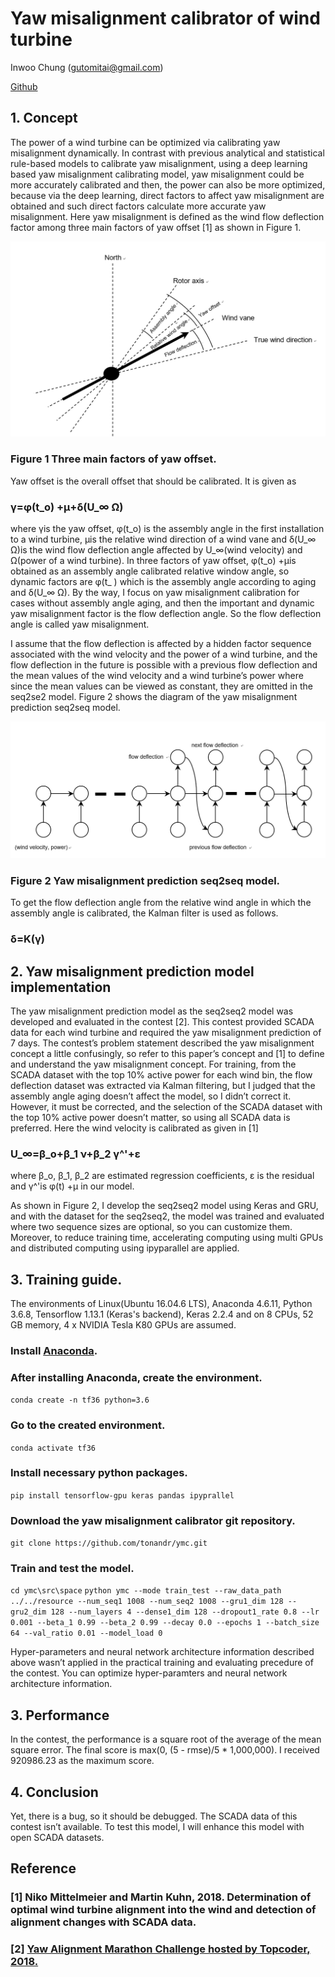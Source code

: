 # Yaw misalignment calibrator of wind turbine

Inwoo Chung (gutomitai@gmail.com)

[Github](https://github.com/tonandr/ymc)

## 1. Concept

The power of a wind turbine can be optimized via calibrating yaw misalignment dynamically. In contrast with previous analytical and statistical rule-based models to calibrate yaw misalignment, using a deep learning based yaw misalignment calibrating model, yaw misalignment could be more accurately calibrated and then, the power can also be more optimized, because via the deep learning, direct factors to affect yaw misalignment are obtained and such direct factors calculate more accurate yaw misalignment. Here yaw misalignment is defined as the wind flow deflection factor among three main factors of yaw offset [1] as shown in Figure 1.

![Imgur](docs/fig1.png) 
### Figure 1 Three main factors of yaw offset.

Yaw offset is the overall offset that should be calibrated. It is given as

### γ=φ(t_o) +μ+δ(U_∞ Ω)

where γis the yaw offset, φ(t_o) is the assembly angle in the first installation to a wind turbine, μis the relative wind direction of a wind vane and δ(U_∞ Ω)is the wind flow deflection angle affected by U_∞(wind velocity) and Ω(power of a wind turbine). In three factors of yaw offset, φ(t_o) +μis obtained as an assembly angle calibrated relative window angle, so dynamic factors are φ(t_ ) which is the assembly angle according to aging and δ(U_∞ Ω). By the way, I focus on yaw misalignment calibration for cases without assembly angle aging, and then the important and dynamic yaw misalignment factor is the flow deflection angle. So the flow deflection angle is called yaw misalignment.

I assume that the flow deflection is affected by a hidden factor sequence associated with the wind velocity and the power of a wind turbine, and the flow deflection in the future is possible with a previous flow deflection and the mean values of the wind velocity and a wind turbine’s power where since the mean values can be viewed as constant, they are omitted in the seq2se2 model. Figure 2 shows the diagram of the yaw misalignment prediction seq2seq model.

 
![Imgur](docs/fig2.png) 
### Figure 2 Yaw misalignment prediction seq2seq model.

To get the flow deflection angle from the relative wind angle in which the assembly angle is calibrated, the Kalman filter is used as follows.

### δ=K(γ)
 

## 2. Yaw misalignment prediction model implementation

The yaw misalignment prediction model as the seq2seq2 model was developed and evaluated in the contest [2]. This contest provided SCADA data for each wind turbine and required the yaw misalignment prediction of 7 days. The contest’s problem statement described the yaw misalignment concept a little confusingly, so refer to this paper’s concept and [1] to define and understand the yaw misalignment concept. For training, from the SCADA dataset with the top 10% active power for each wind bin, the flow deflection dataset was extracted via Kalman filtering, but I judged that the assembly angle aging doesn’t affect the model, so I didn’t correct it. However, it must be corrected, and the selection of the SCADA dataset with the top 10% active power doesn’t matter, so using all SCADA data is preferred. Here the wind velocity is calibrated as given in [1]

### U_∞=β_o+β_1 ν+β_2 γ^'+ε

where  β_o, β_1,  β_2 are estimated regression coefficients, ε is the residual and  γ^'is φ(t) +μ in our model.     

As shown in Figure 2, I develop the seq2seq2 model using Keras and GRU, and with the dataset for the seq2seq2, the model was trained and evaluated where two sequence sizes are optional, so you can customize them. Moreover, to reduce training time, accelerating computing using multi GPUs and distributed computing using ipyparallel are applied.


## 3. Training guide.

The environments of Linux(Ubuntu 16.04.6 LTS), Anaconda 4.6.11, Python 3.6.8, Tensorflow 1.13.1 (Keras's backend), Keras 2.2.4 and on 8 CPUs, 52 GB memory, 4 x NVIDIA Tesla K80 GPUs are assumed.

### Install [Anaconda](https://docs.anaconda.com/anaconda/install/linux/).

### After installing Anaconda, create the environment.

```conda create -n tf36 python=3.6```

### Go to the created environment.

```conda activate tf36```

### Install necessary python packages.

```pip install tensorflow-gpu keras pandas ipyprallel```

### Download the yaw misalignment calibrator git repository.

```git clone https://github.com/tonandr/ymc.git```

### Train and test the model.
```cd ymc\src\space```
```python ymc --mode train_test --raw_data_path ../../resource --num_seq1 1008 --num_seq2 1008 --gru1_dim 128 --gru2_dim 128 --num_layers 4 --dense1_dim 128 --dropout1_rate 0.8 --lr 0.001 --beta_1 0.99 --beta_2 0.99 --decay 0.0 --epochs 1 --batch_size 64 --val_ratio 0.01 --model_load 0```

Hyper-parameters and neural network architecture information described above wasn’t applied in the practical training and evaluating precedure of the contest. You can optimize hyper-paramters and neural network architecture information.


## 3. Performance
In the contest, the performance is a square root of the average of the mean square error. The final score is max(0, (5 - rmse)/5 * 1,000,000). I received 920986.23 as the maximum score.


## 4. Conclusion

Yet, there is a bug, so it should be debugged. The SCADA data of this contest isn’t available. To test this model, I will enhance this model with open SCADA datasets. 


## Reference
### [1] Niko Mittelmeier and Martin Kuhn, 2018. Determination of optimal wind turbine alignment into the wind and detection of alignment changes with SCADA data.
### [2] [Yaw Alignment Marathon Challenge hosted by Topcoder, 2018.](https://www.topcoder.com/challenges/17323?tab=details)
 

